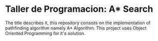 # Taller de Programacion: A* Search

The title describes it, this repository consists on the implementation of pathfinding algorithm namely A* Algorithm. This project uses Object Oriented Programming for it's solution.
